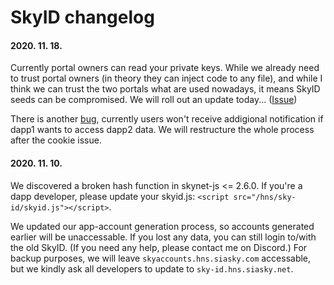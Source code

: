 # SkyID changelog

#### 2020. 11. 18.

Currently portal owners can read your private keys. While we already need to trust portal owners (in theory they can inject code to any file), and while I think we can trust the two portals what are used nowadays, it means SkyID seeds can be compromised. We will roll out an update today... ([Issue](https://github.com/DaWe35/SkyID/issues/25))

There is another [bug](https://github.com/DaWe35/SkyID/issues/28), currently users won't receive addigional notification if dapp1 wants to access dapp2 data. We will restructure the whole process after the cookie issue.

#### 2020. 11. 10.

We discovered a broken hash function in skynet-js <= 2.6.0. If you're a dapp developer, please update your skyid.js: `<script src="/hns/sky-id/skyid.js"></script>`.

We updated our app-account generation process, so accounts generated earlier will be unaccessable. If you lost any data, you can still login to/with the old SkyID. (If you need any help, please contact me on Discord.) For backup purposes, we will leave `skyaccounts.hns.siasky.com` accessable, but we kindly ask all developers to update to `sky-id.hns.siasky.net`.